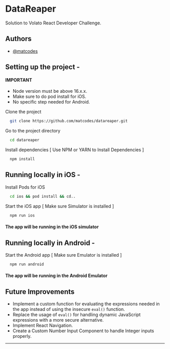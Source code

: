 
# DataReaper

Solution to Volato React Developer Challenge.


## Authors

- [@matcodes](https://github.com/matcodes)

## Setting up the project -

#### IMPORTANT
- Node version must be above 16.x.x.
- Make sure to do pod install for iOS. 
- No specific step needed for Android. 

Clone the project

```bash
  git clone https://github.com/matcodes/datareaper.git
```

Go to the project directory

```bash
  cd datareaper
```

Install dependencies [ Use NPM or YARN to Install Dependencies ]

```bash
  npm install
```
## Running locally in iOS -
Install Pods for iOS

```bash
  cd ios && pod install && cd..
```

Start the iOS app [ Make sure Simulator is installed ]

```bash
  npm run ios
```

#### The app will be running in the iOS simulator

## Running locally in Android -

Start the Android app [ Make sure Emulator is installed ]

```bash
  npm run android
```

#### The app will be running in the Android Emulator

## Future Improvements
- Implement a custom function for evaluating the expressions needed in the app instead of using the insecure `eval()` function.
- Replace the usage of `eval()` for handling dynamic JavaScript expressions with a more secure alternative.
- Implement React Navigation. 
- Create a Custom Number Input Component to handle Integer inputs properly.
---


